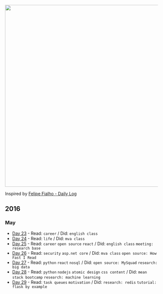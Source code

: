 
<p align="center"><img src="https://66.media.tumblr.com/90a4e19e90f7a077c998fe778a9aa617/tumblr_o7phll4Lzi1vnlnoto1_1280.png" width="600"></p>

Inspired by [Felipe Fialho - Daily Log](//github.com/LFeh/dailylog)

## 2016

### May

- [Day 23](log/2016-05-23.md) - Read: `career` / Did: `english class`
- [Day 24](log/2016-05-24.md) - Read: `life` / Did: `mva class`
- [Day 25](log/2016-05-25.md) - Read: `career` `open source` `react` / Did: `english class` `meeting: research base`
- [Day 26](log/2016-05-26.md) - Read: `security` `asp.net core` / Did: `mva class` `open source: How Fast I Read`
- [Day 27](log/2016-05-27.md) - Read: `python` `react` `nosql` / Did: `open source: MySquad` `research: big data`
- [Day 28](log/2016-05-28.md) - Read: `python` `nodejs` `atomic design` `css content` / Did: `mean stack bootcamp` `research: machine learning`
- [Day 29](log/2016-05-29.md) - Read: `task queues` `motivation` / Did: `research: redis` `tutorial: flask by example`
